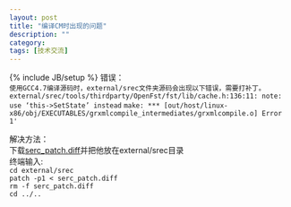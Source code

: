 ```yaml
---
layout: post
title: "编译CM时出现的问题"
description: ""
category: 
tags: [技术交流]
---
```

{% include JB/setup %}
错误：  
`使用GCC4.7编译源码时，external/srec文件夹源码会出现以下错误，需要打补丁。`  
`external/srec/tools/thirdparty/OpenFst/fst/lib/cache.h:136:11: note: use ‘this->SetState’ instead`
`make: *** [out/host/linux-x86/obj/EXECUTABLES/grxmlcompile_intermediates/grxmlcompile.o] Error 1'`

解决方法：  
下载[serc_patch.diff](https://github.com/michellgaby.github.com/files/patchsrec_patch.diff)并把他放在external/srec目录  
终端输入:  
`cd external/srec`  
`patch -p1 < serc_patch.diff`  
`rm -f serc_patch.diff`  
`cd ../..`  

